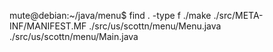 mute@debian:~/java/menu$ find . -type f
./make
./src/META-INF/MANIFEST.MF
./src/us/scottn/menu/Menu.java
./src/us/scottn/menu/Main.java

